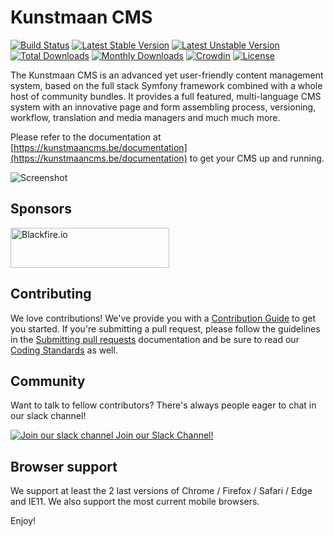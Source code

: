 Kunstmaan CMS
=====================

[![Build Status](https://github.com/Kunstmaan/KunstmaanBundlesCMS/actions/workflows/ci.yml/badge.svg)](https://github.com/Kunstmaan/KunstmaanBundlesCMS/actions)
[![Latest Stable Version](https://poser.pugx.org/kunstmaan/bundles-cms/v/stable)](https://packagist.org/packages/kunstmaan/bundles-cms)
[![Latest Unstable Version](https://poser.pugx.org/kunstmaan/bundles-cms/v/unstable)](https://packagist.org/packages/kunstmaan/bundles-cms)
[![Total Downloads](https://poser.pugx.org/kunstmaan/bundles-cms/downloads)](https://packagist.org/packages/kunstmaan/bundles-cms)
[![Monthly Downloads](https://poser.pugx.org/kunstmaan/bundles-cms/d/monthly)](https://packagist.org/packages/kunstmaan/bundles-cms)
[![Crowdin](https://d322cqt584bo4o.cloudfront.net/kunstmaanbundlescms/localized.svg)](https://kunstmaancms.be/translate-ui)
[![License](https://poser.pugx.org/kunstmaan/bundles-cms/license)](https://packagist.org/packages/kunstmaan/bundles-cms)


The Kunstmaan CMS is an advanced yet user-friendly content management system, based on the full stack Symfony framework combined with a whole host of community bundles. It provides a full featured, multi-language CMS system with
an innovative page and form assembling process, versioning, workflow, translation and media managers and much much more.

Please refer to the documentation at [https://kunstmaancms.be/documentation](https://kunstmaancms.be/documentation) to get your CMS up and running.

![Screenshot](https://kunstmaancms.be/assets/content-management-system-kunstmaan.jpg)

## Sponsors

<a href="https://blackfire.io?utm_source=kunstmaancms&utm_medium=github_readme&utm_campaign=logo"><img src="https://i.imgur.com/1kne4jO.png" alt="Blackfire.io" width="254" height="64"></a>


## Contributing

We love contributions! We've provide you with a [Contribution Guide](http://kunstmaanbundlescms.readthedocs.io/en/latest/contributing/) to get you started.
If you're submitting a pull request, please follow the guidelines in the [Submitting pull requests](http://kunstmaanbundlescms.readthedocs.io/en/latest/contributing/pull-requests/)
documentation and be sure to read our [Coding Standards](http://kunstmaanbundlescms.readthedocs.io/en/latest/contributing/coding-standards/) as well.

## Community
Want to talk to fellow contributors? There's always people eager to chat in our slack channel!

[![Join our slack channel](https://kunstmaancms.be/assets/slack.png) Join our Slack Channel!](https://kunstmaancms.be/slack-invite)

## Browser support

We support at least the 2 last versions of Chrome / Firefox / Safari / Edge and IE11. We also support the most current mobile browsers.

Enjoy!
